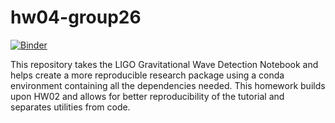 # hw04-group26
[![Binder](https://mybinder.org/badge_logo.svg)](https://mybinder.org/v2/gh/UCB-stat-159-s23/hw04-group26/HEAD)

This repository takes the LIGO Gravitational Wave Detection Notebook and helps create a more reproducible research package using a conda environment containing all the dependencies needed. This homework builds upon HW02 and allows for better reproducibility of the tutorial and separates utilities from code.
